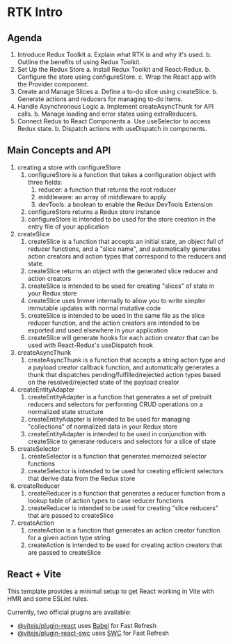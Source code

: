 # RTK Intro

## Agenda
1. Introduce Redux Toolkit
    a. Explain what RTK is and why it's used.
    b. Outline the benefits of using Redux Toolkit.
2. Set Up the Redux Store
    a. Install Redux Toolkit and React-Redux.
    b. Configure the store using configureStore.
    c. Wrap the React app with the Provider component.
3. Create and Manage Slices
    a. Define a to-do slice using createSlice.
    b. Generate actions and reducers for managing to-do items.
4. Handle Asynchronous Logic
    a. Implement createAsyncThunk for API calls.
    b. Manage loading and error states using extraReducers.
5. Connect Redux to React Components
    a. Use useSelector to access Redux state.
    b. Dispatch actions with useDispatch in components.

## Main Concepts and API
1. creating a store with configureStore
    1. configureStore is a function that takes a configuration object with three fields:
        1. reducer: a function that returns the root reducer
        2. middleware: an array of middleware to apply
        3. devTools: a boolean to enable the Redux DevTools Extension
    2. configureStore returns a Redux store instance
    3. configureStore is intended to be used for the store creation in the entry file of your application
2. createSlice
    1. createSlice is a function that accepts an initial state, an object full of reducer functions, and a "slice name", and automatically generates action creators and action types that correspond to the reducers and state.
    2. createSlice returns an object with the generated slice reducer and action creators
    3. createSlice is intended to be used for creating "slices" of state in your Redux store
    4. createSlice uses Immer internally to allow you to write simpler immutable updates with normal mutative code
    5. createSlice is intended to be used in the same file as the slice reducer function, and the action creators are intended to be exported and used elsewhere in your application
    6. createSlice will generate hooks for each action creator that can be used with React-Redux's useDispatch hook
3. createAsyncThunk
    1. createAsyncThunk is a function that accepts a string action type and a payload creator callback function, and automatically generates a thunk that dispatches pending/fulfilled/rejected action types based on the resolved/rejected state of the payload creator
4. createEntityAdapter
    1. createEntityAdapter is a function that generates a set of prebuilt reducers and selectors for performing CRUD operations on a normalized state structure
    2. createEntityAdapter is intended to be used for managing "collections" of normalized data in your Redux store
    3. createEntityAdapter is intended to be used in conjunction with createSlice to generate reducers and selectors for a slice of state
5. createSelector
    1. createSelector is a function that generates memoized selector functions
    2. createSelector is intended to be used for creating efficient selectors that derive data from the Redux store
6. createReducer
    1. createReducer is a function that generates a reducer function from a lookup table of action types to case reducer functions
    2. createReducer is intended to be used for creating "slice reducers" that are passed to createSlice
7. createAction
    1. createAction is a function that generates an action creator function for a given action type string
    2. createAction is intended to be used for creating action creators that are passed to createSlice


## React + Vite

This template provides a minimal setup to get React working in Vite with HMR and some ESLint rules.

Currently, two official plugins are available:

- [@vitejs/plugin-react](https://github.com/vitejs/vite-plugin-react/blob/main/packages/plugin-react/README.md) uses [Babel](https://babeljs.io/) for Fast Refresh
- [@vitejs/plugin-react-swc](https://github.com/vitejs/vite-plugin-react-swc) uses [SWC](https://swc.rs/) for Fast Refresh
